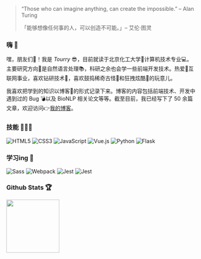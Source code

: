 >“Those who can imagine anything, can create the impossible.” – Alan Turing
>
>「能够想像任何事的人，可以创造不可能。」– 艾伦·图灵

### 嗨  👋

嘿，朋友们🥰！我是 *Tourry* 😎，目前就读于北京化工大学🏫计算机技术专业💻。主要研究方向🎯是自然语言处理📚，科研之余也会学一些前端开发技术。热爱💖互联网事业，喜欢钻研技术📌，喜欢鼓捣稀奇古怪👾和狂拽炫酷🤖的玩意儿。

我喜欢把学到的知识以博客📔的形式记录下来。博客的内容包括前端技术、开发中遇到过的 Bug 💣以及 BioNLP 相关论文等等。截至目前，我已经写下了 50 余篇文章，欢迎访问👉[我的博客](https://zhangtuo.online/)。

### 技能  👨🏽‍💻

![HTML5](https://img.shields.io/badge/-HTML5-E34F26?style=flat-square&logo=html5&logoColor=white)
![CSS3](https://img.shields.io/badge/-CSS3-1572B6?style=flat-square&logo=css3)
![JavaScript](https://img.shields.io/badge/-JavaScript-oringe?style=flat-square&logo=javascript)
![Vue.js](https://img.shields.io/badge/-Vue.js-75878a?style=flat-square&logo=vue.js&logoColor=#4FC08D)
![Python](https://img.shields.io/badge/-Python-abc88b?style=flat-square&logo=Python)
![Flask](https://img.shields.io/badge/-Flask-DB3552?style=flat-square&logo=Flask&logoColor=000000)

### 学习ing  📑

![Sass](https://img.shields.io/badge/-Sass-skyblue?style=flat-square&logo=sass)
![Webpack](https://img.shields.io/badge/-Webpack-75878a?style=flat-square&logo=webpack)
![Jest](https://img.shields.io/badge/-Jest-green?style=flat-square&logo=jest&logoColor=C21325)
![Jest](https://img.shields.io/badge/-Babel-148EFF?style=flat-square&logo=babel)

### Github Stats 🏆

<div><img height="140px" src="https://github-readme-stats.vercel.app/api?username=zhangtuo1999&hide_title=true&show_icons=true&theme=vue"/></div>

